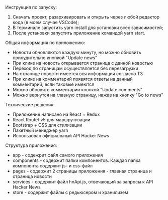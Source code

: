 Инструкция по запуску:

1) Скачать проект, разархивировать и открыть через любой редактор кода (в моем случае VSCode);
2) В терминале запустить yarn install для установки всех зависимостей;
3) После установки запустить приложение командой yarn start.


Общая информация по приложению:

- Новости обновляются каждую минуту, но можно обновить принудительно кнопкой "Update news"
- При клике на новость открывается страница с данной новостью
- Переход по страницам осуществляется без перезагрузки
- На странице новости имеется вся информация согласно ТЗ
- При клике на комментарий появятся ответы на данный комментарий, если таковые имеются
- Можно обновить комментарии кнопкой "Update comments"
- Можно вернутся на главную страницу, нажав на кнопку "Go to news"


Технические решения:

- Приложение написано на React + Redux
- React Routet v5 для маршрутизации
- Bootstrap + CSS для стилизации
- Пакетный менеджер yarn
- Использован официальный API Hacker News


Структура приложения:

- app - содежрит файл самого приложения
- components - содержит папки компонентов. Каждая папка компонента содержит js- и css-файл
- pages - содержит 2 страницы приложения - главная страница и страница новости
- services - содержит файл hnApi.js, отвечающий за запросы к API Hacker News
- store - содержит файлы с редьюсером и хранилизем
